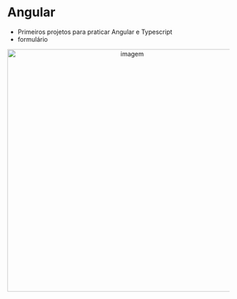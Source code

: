 # Angular

- Primeiros projetos para praticar Angular e Typescript
- formulário



<p align="center">
  <img src="https://media.giphy.com/media/yoJC2GnSClbPOkV0eA/giphy.gif" width="550" title="imagem">
</p>
